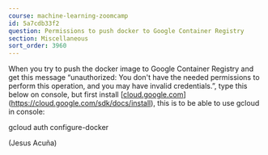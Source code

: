 ```yaml
---
course: machine-learning-zoomcamp
id: 5a7cdb33f2
question: Permissions to push docker to Google Container Registry
section: Miscellaneous
sort_order: 3960
---
```


When you try to push the docker image to Google Container Registry and get this message “unauthorized: You don't have the needed permissions to perform this operation, and you may have invalid credentials.”, type this below on console, but first install [[cloud.google.com](https://cloud.google.com/sdk/docs/install)](https://cloud.google.com/sdk/docs/install), this is to be able to use gcloud in console:

gcloud auth configure-docker

(Jesus Acuña)

